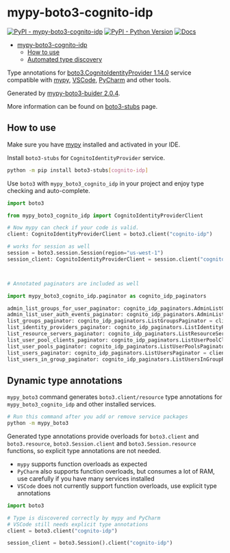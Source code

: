 # mypy-boto3-cognito-idp

[![PyPI - mypy-boto3-cognito-idp](https://img.shields.io/pypi/v/mypy-boto3-cognito-idp.svg?color=blue)](https://pypi.org/project/mypy-boto3-cognito-idp)
[![PyPI - Python Version](https://img.shields.io/pypi/pyversions/mypy-boto3-cognito-idp.svg?color=blue)](https://pypi.org/project/mypy-boto3-cognito-idp)
[![Docs](https://img.shields.io/readthedocs/mypy-boto3-builder.svg?color=blue)](https://mypy-boto3-builder.readthedocs.io/)

- [mypy-boto3-cognito-idp](#mypy-boto3-cognito-idp)
  - [How to use](#how-to-use)
  - [Automated type discovery](#automated-type-discovery)

Type annotations for
[boto3.CognitoIdentityProvider 1.14.0](https://boto3.amazonaws.com/v1/documentation/api/1.14.0/reference/services/cognito-idp.html#CognitoIdentityProvider) service
compatible with [mypy](https://github.com/python/mypy), [VSCode](https://code.visualstudio.com/),
[PyCharm](https://www.jetbrains.com/pycharm/) and other tools.

Generated by [mypy-boto3-buider 2.0.4](https://github.com/vemel/mypy_boto3_builder).

More information can be found on [boto3-stubs](https://pypi.org/project/boto3-stubs/) page.

## How to use

Make sure you have [mypy](https://github.com/python/mypy) installed and activated in your IDE.

Install `boto3-stubs` for `CognitoIdentityProvider` service.

```bash
python -m pip install boto3-stubs[cognito-idp]
```

Use `boto3` with `mypy_boto3_cognito_idp` in your project and enjoy type checking and auto-complete.

```python
import boto3

from mypy_boto3_cognito_idp import CognitoIdentityProviderClient

# Now mypy can check if your code is valid.
client: CognitoIdentityProviderClient = boto3.client("cognito-idp")

# works for session as well
session = boto3.session.Session(region="us-west-1")
session_client: CognitoIdentityProviderClient = session.client("cognito-idp")



# Annotated paginators are included as well

import mypy_boto3_cognito_idp.paginator as cognito_idp_paginators

admin_list_groups_for_user_paginator: cognito_idp_paginators.AdminListGroupsForUserPaginator = client.get_paginator("admin_list_groups_for_user")
admin_list_user_auth_events_paginator: cognito_idp_paginators.AdminListUserAuthEventsPaginator = client.get_paginator("admin_list_user_auth_events")
list_groups_paginator: cognito_idp_paginators.ListGroupsPaginator = client.get_paginator("list_groups")
list_identity_providers_paginator: cognito_idp_paginators.ListIdentityProvidersPaginator = client.get_paginator("list_identity_providers")
list_resource_servers_paginator: cognito_idp_paginators.ListResourceServersPaginator = client.get_paginator("list_resource_servers")
list_user_pool_clients_paginator: cognito_idp_paginators.ListUserPoolClientsPaginator = client.get_paginator("list_user_pool_clients")
list_user_pools_paginator: cognito_idp_paginators.ListUserPoolsPaginator = client.get_paginator("list_user_pools")
list_users_paginator: cognito_idp_paginators.ListUsersPaginator = client.get_paginator("list_users")
list_users_in_group_paginator: cognito_idp_paginators.ListUsersInGroupPaginator = client.get_paginator("list_users_in_group")
```

## Dynamic type annotations

`mypy_boto3` command generates `boto3.client/resource` type annotations for
`mypy_boto3_cognito_idp` and other installed services.

```bash
# Run this command after you add or remove service packages
python -m mypy_boto3
```

Generated type annotations provide overloads for `boto3.client` and `boto3.resource`,
`boto3.Session.client` and `boto3.Session.resource` functions,
so explicit type annotations are not needed.

- `mypy` supports function overloads as expected
- `PyCharm` also supports function overloads, but consumes a lot of RAM, use carefully if you have many services installed
- `VSCode` does not currently support function overloads, use explicit type annotations

```python
import boto3

# Type is discovered correctly by mypy and PyCharm
# VSCode still needs explicit type annotations
client = boto3.client("cognito-idp")

session_client = boto3.Session().client("cognito-idp")
```